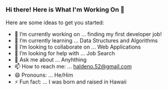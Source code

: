 ### Hi there! Here is What I'm Working On 👋


Here are some ideas to get you started:

- 🔭 I’m currently working on ... finding my first developer job!
- 🌱 I’m currently learning ... Data Structures and Algorithms
- 👯 I’m looking to collaborate on ... Web Applications
- 🤔 I’m looking for help with ... Job Search
- 💬 Ask me about ... Anyhthing
- 📫 How to reach me: ... haldeno.52@gmail.com
- 😄 Pronouns: ... He/Him
- ⚡ Fun fact: ... I was born and raised in Hawaii
